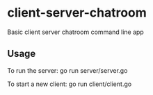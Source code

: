# client-server-chatroom

Basic client server chatroom command line app

## Usage

To run the server:
go run server/server.go

To start a new client:
go run client/client.go

